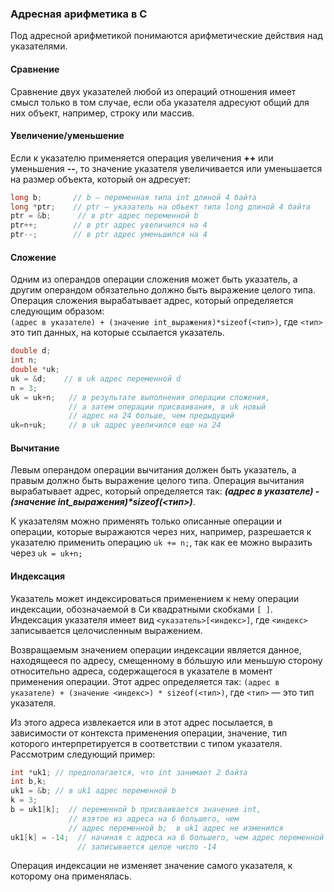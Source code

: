 ### Адресная арифметика в С ###

Под адресной арифметикой понимаются арифметические действия над указателями.

#### Сравнение ####
Сравнение двух указателей любой из операций отношения имеет смысл только в том случае, если оба указателя адресуют общий 
для них объект, например, строку или массив.

#### Увеличение/уменьшение ####
Если к указателю применяется операция увеличения **++** или уменьшения **--**, то значение указателя увеличивается или уменьшается 
на размер объекта, который он адресует:
```c
long b;       // b – переменная типа int длиной 4 байта 
long *ptr;    // ptr – указатель на объект типа long длиной 4 байта
ptr = &b;      // в ptr адрес переменной b 
ptr++;        // в ptr адрес увеличился на 4 
ptr--;        // в ptr адрес уменьшился на 4
```
#### Сложение ####
Одним из операндов операции сложения может быть указатель, а другим операндом обязательно должно быть выражение целого типа. 
Операция сложения вырабатывает адрес, который определяется следующим образом:  
`(адрес в указателе) + (значение int_выражения)*sizeof(<тип>)`, где `<тип>` это тип данных, на которые ссылается указатель.
```c
double d;
int n;
double *uk;
uk = &d;    // в uk адрес переменной d 
n = 3;
uk = uk+n;   // в результате выполнения операции сложения, 
             // а затем операции присваивания, в uk новый 
             // адрес на 24 больше, чем предыдущий 
uk=n+uk;     // в uk адрес увеличился еще на 24
```
#### Вычитание ####
Левым операндом операции вычитания должен быть указатель, а правым должно быть выражение целого типа. Операция вычитания 
вырабатывает адрес, который определяется так: ___(адрес в указателе) - (значение int_выражения)*sizeof(<тип>)___.

К указателям можно применять только описанные операции и операции, которые выражаются через них, например, разрешается к 
указателю применить операцию `uk += n;`, так как ее можно выразить через `uk = uk+n;`

#### Индексация ####
Указатель может индексироваться применением к нему операции индексации, обозначаемой в Си квадратными скобками `[ ]`. 
Индексация указателя имеет вид `<указатель>[<индекс>]`, где `<индекс>` записывается целочисленным выражением.

Возвращаемым значением операции индексации является данное, находящееся по адресу, смещенному в бóльшую или меньшую сторону 
относительно адреса, содержащегося в указателе в момент применения операции. Этот адрес определяется так: `(адрес в
указателе) + (значение <индекс>) * sizeof(<тип>)`, где `<тип>` — это тип указателя.

Из этого адреса извлекается или в этот адрес посылается, в зависимости от контекста применения операции, значение, тип которого 
интерпретируется в соответствии с типом указателя. Рассмотрим следующий пример:
```c
int *uk1; // предполагается, что int занимает 2 байта
int b,k;
uk1 = &b; // в uk1 адрес переменной b 
k = 3;
b = uk1[k];  // переменной b присваивается значение int, 
             // взятое из адреса на 6 большего, чем 
             // адрес переменной b;  в uk1 адрес не изменился
uk1[k] = -14;  // начиная с адреса на 6 большего, чем адрес переменной b, 
               // записывается целое число -14
```
Операция индексации не изменяет значение самого указателя, к которому она применялась.
